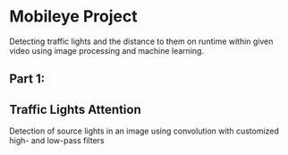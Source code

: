 # Mobileye Project

Detecting traffic lights and the distance to them on runtime within
given video using image processing and machine learning.

## Part 1:

## Traffic Lights Attention

Detection of source lights in an image using convolution with customized
high- and low-pass filters

